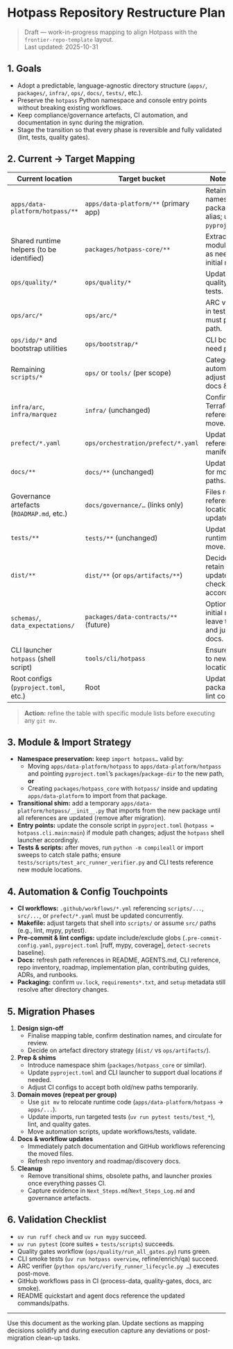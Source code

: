 # Hotpass Repository Restructure Plan

> Draft — work-in-progress mapping to align Hotpass with the `frontier-repo-template` layout.  
> Last updated: 2025-10-31

## 1. Goals

- Adopt a predictable, language-agnostic directory structure (`apps/`, `packages/`, `infra/`, `ops/`, `docs/`, `tests/`, etc.).
- Preserve the `hotpass` Python namespace and console entry points without breaking existing workflows.
- Keep compliance/governance artefacts, CI automation, and documentation in sync during the migration.
- Stage the transition so that every phase is reversible and fully validated (lint, tests, quality gates).

## 2. Current → Target Mapping

| Current location                          | Target bucket                          | Notes / follow-up                                                                 |
| ----------------------------------------- | -------------------------------------- | --------------------------------------------------------------------------------- |
| `apps/data-platform/hotpass/**`                          | `apps/data-platform/**` (primary app)  | Retain `hotpass` namespace via package module or alias; update `pyproject.toml`.  |
| Shared runtime helpers (to be identified) | `packages/hotpass-core/**`             | Extract reusable modules from `apps/` as needed after initial move.               |
| `ops/quality/*`                       | `ops/quality/*`                        | Update imports in quality gate runner + tests.                                    |
| `ops/arc/*`                           | `ops/arc/*`                            | ARC verifier imports in tests/workflows must point to new path.                   |
| `ops/idp/*` and bootstrap utilities   | `ops/bootstrap/*`                      | CLI bootstrap docs need path refresh.                                             |
| Remaining `scripts/*`                     | `ops/` or `tools/` (per scope)         | Categorise per automation domain; adjust invocation docs & workflows.             |
| `infra/arc`, `infra/marquez`              | `infra/` (unchanged)                   | Confirm Terraform/Kustomize references after move.                                |
| `prefect/*.yaml`                          | `ops/orchestration/prefect/*.yaml`     | Update CLI/docs referencing manifests.                                            |
| `docs/**`                                 | `docs/**` (unchanged)                  | Update internal links for moved code paths.                                       |
| Governance artefacts (`ROADMAP.md`, etc.) | `docs/governance/…` (links only)       | Files remain but references to code locations must be updated.                    |
| `tests/**`                                | `tests/**` (unchanged)                 | Update imports once runtime/scripts move.                                         |
| `dist/**`                                 | `dist/**` (or `ops/artifacts/**`)      | Decide whether to retain root `dist`; update evidence checklists accordingly.     |
| `schemas/`, `data_expectations/`          | `packages/data-contracts/**` (future)  | Optional follow-up; initial move may leave them in place and just relabel docs.   |
| CLI launcher `hotpass` (shell script)     | `tools/cli/hotpass`                    | Ensure script points to new module location.                                      |
| Root configs (`pyproject.toml`, etc.)     | Root                                  | Update paths for packages, coverage, lint config.                                 |

> **Action:** refine the table with specific module lists before executing any `git mv`.

## 3. Module & Import Strategy

- **Namespace preservation:** keep `import hotpass…` valid by:
  - Moving `apps/data-platform/hotpass` to `apps/data-platform/hotpass` and pointing `pyproject.toml`’s `packages`/`package-dir` to the new path, **or**
  - Creating `packages/hotpass_core` with `hotpass/` inside and updating `apps/data-platform` to import from that package.
- **Transitional shim:** add a temporary `apps/data-platform/hotpass/__init__.py` that imports from the new package until all references are updated (remove after migration).
- **Entry points:** update the console script in `pyproject.toml` (`hotpass = hotpass.cli.main:main`) if module path changes; adjust the `hotpass` shell launcher accordingly.
- **Tests & scripts:** after moves, run `python -m compileall` or import sweeps to catch stale paths; ensure `tests/scripts/test_arc_runner_verifier.py` and CLI tests reference new module locations.

## 4. Automation & Config Touchpoints

- **CI workflows:** `.github/workflows/*.yml` referencing `scripts/...`, `src/...`, or `prefect/*.yaml` must be updated concurrently.
- **Makefile:** adjust targets that shell into `scripts/` or assume `src/` paths (e.g., lint, mypy, pytest).
- **Pre-commit & lint configs:** update include/exclude globs (`.pre-commit-config.yaml`, `pyproject.toml` [ruff, mypy, coverage], `detect-secrets` baseline).
- **Docs:** refresh path references in README, AGENTS.md, CLI reference, repo inventory, roadmap, implementation plan, contributing guides, ADRs, and runbooks.
- **Packaging:** confirm `uv.lock`, `requirements*.txt`, and `setup` metadata still resolve after directory changes.

## 5. Migration Phases

1. **Design sign-off**
   - Finalise mapping table, confirm destination names, and circulate for review.
   - Decide on artefact directory strategy (`dist/` vs `ops/artifacts/`).
2. **Prep & shims**
   - Introduce namespace shim (`packages/hotpass_core` or similar).
   - Update `pyproject.toml` and CLI launcher to support dual locations if needed.
   - Adjust CI configs to accept both old/new paths temporarily.
3. **Domain moves (repeat per group)**
   - Use `git mv` to relocate runtime code (`apps/data-platform/hotpass` → `apps/...`).
   - Update imports, run targeted tests (`uv run pytest tests/test_*`), lint, and quality gates.
   - Move automation scripts, update workflows/tests, validate.
4. **Docs & workflow updates**
   - Immediately patch documentation and GitHub workflows referencing the moved files.
   - Refresh repo inventory and roadmap/discovery docs.
5. **Cleanup**
   - Remove transitional shims, obsolete paths, and launcher proxies once everything passes CI.
   - Capture evidence in `Next_Steps.md`/`Next_Steps_Log.md` and governance artefacts.

## 6. Validation Checklist

- `uv run ruff check` and `uv run mypy` succeed.
- `uv run pytest` (core suites + `tests/scripts`) succeeds.
- Quality gates workflow (`ops/quality/run_all_gates.py`) runs green.
- CLI smoke tests (`uv run hotpass overview`, refine/enrich/qa) succeed.
- ARC verifier (`python ops/arc/verify_runner_lifecycle.py …`) executes post-move.
- GitHub workflows pass in CI (process-data, quality-gates, docs, arc smoke).
- README quickstart and agent docs reference the updated commands/paths.

---

Use this document as the working plan. Update sections as mapping decisions solidify and during execution capture any deviations or post-migration clean-up tasks.

